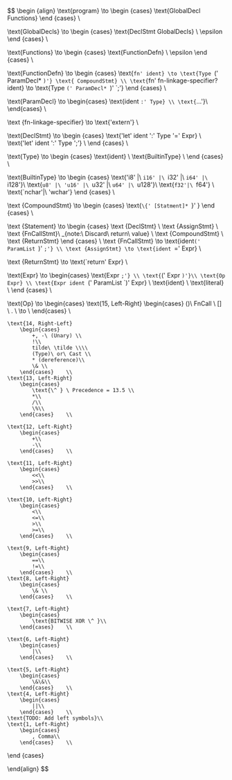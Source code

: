 $$
\begin {align}
\text{program} \to 
\begin {cases}
    \text{GlobalDecl Functions}
\end {cases} \\

\text{GlobalDecls} \to 
\begin {cases}
    \text{DeclStmt GlobalDecls} \\
    \epsilon
\end {cases} \\

\text{Functions} \to 
\begin {cases}
    \text{FunctionDefn} \\
    \epsilon
\end {cases} \\

\text{FunctionDefn} \to 
\begin {cases}
    \text{`fn' ident} \to \text{Type `(' ParamDecl* `)'} \text{ CompoundStmt} \\
    \text{`fn' fn-linkage-specifier? ident} \to \text{Type `(' ParamDecl* `)' `;'}
\end {cases} \\

\text{ParamDecl} \to 
\begin{cases} 
    \text{ident `:' Type} \\
    \text{`...'}\\
\end{cases} \\

\text {fn-linkage-specifier} \to \text{'extern'} \\

\text{DeclStmt} \to 
\begin {cases}
    \text{'let' ident ':' Type '=' Expr} \\
    \text{'let' ident ':' Type ';'} \\
\end {cases} \\

\text{Type} \to 
\begin {cases}
    \text{ident} \\
    \text{BuiltinType} \\
\end {cases} \\

\text{BuiltinType} \to 
\begin {cases}
    \text{'i8' |\ `i16' |\ `i32' |\ `i64' |\ `i128'}\\
    \text{`u8' |\ 'u16' |\ `u32' |\ `u64' |\ `u128'}\\
    \text{`f32'|\ `f64'} \\
    \text{`nchar'|\ 'wchar'}
\end {cases} \\

\text {CompoundStmt} \to 
\begin {cases}
    \text{`\{' [Statment]* `\}' }
\end {cases} \\

\text {Statement} \to 
\begin {cases}
    \text {DeclStmt} \\
    \text {AssignStmt} \\
    \text {FnCallStmt}\ _{note:\ Discard\ return\ value} \\
    \text {CompoundStmt} \\
    \text {ReturnStmt}
\end {cases} \\
\text {FnCallStmt} \to \text{ident`(' ParamList `)' `;'} \\
\text {AssignStmt} \to \text{ident `=' Expr} \\

\text {ReturnStmt} \to \text{`return' Expr}  \\

\text{Expr} \to
\begin{cases}
    \text{Expr `;'} \\
    \text{`(' Expr `)'}\\
    \text{Op Expr} \\
    \text{Expr ident `(' ParamList `)' Expr} \\
    \text{ident} \\
    \text{literal} \\
\end {cases} \\

\text{Op} \to
\begin{cases}
    \text{15, Left-Right}
        \begin{cases}
            ()\ FnCall \\
            [] \\
            . \\
            \to \\
        \end{cases}    \\
        
    \text{14, Right-Left}
        \begin{cases}
            +, -\ (Unary) \\
            !\\
            tilde\ \tilde \\\\
            (Type)\ or\ Cast \\
            * (dereference)\\
            \& \\
        \end{cases}    \\
    \text{13, Left-Right}
        \begin{cases}
            \text{\^ } \ Precedence = 13.5 \\
            *\\
            /\\
            \%\\
        \end{cases}    \\
        
    \text{12, Left-Right}
        \begin{cases}
            +\\
            -\\
        \end{cases}    \\
        
    \text{11, Left-Right}
        \begin{cases}
            <<\\
            >>\\
        \end{cases}    \\

    \text{10, Left-Right}
        \begin{cases}
            <\\
            <=\\
            >\\
            >=\\
        \end{cases}    \\
        
    \text{9, Left-Right}
        \begin{cases}
            ==\\
            !=\\
        \end{cases}    \\
    \text{8, Left-Right}
        \begin{cases}
            \& \\
        \end{cases}    \\
        
    \text{7, Left-Right}
        \begin{cases}
            \text{BITWISE XOR \^ }\\
        \end{cases}    \\
        
    \text{6, Left-Right}
        \begin{cases}
            |\\
        \end{cases}    \\
        
    \text{5, Left-Right}
        \begin{cases}
            \&\&\\
        \end{cases}    \\
    \text{4, Left-Right}
        \begin{cases}
            ||\\
        \end{cases}    \\
    \text{TODO: Add left symbols}\\
    \text{1, Left-Right}
        \begin{cases}
            , Comma\\
        \end{cases}    \\
\end {cases}


\end{align}
$$